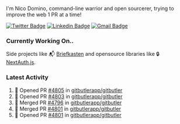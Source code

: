 
I'm Nico Domino, command-line warrior and open sourcerer, trying to improve the web 1 PR at a time!

[![Twitter Badge](https://img.shields.io/badge/-@ndom91-1ca0f1?style=flat-square&labelColor=1ca0f1&logo=twitter&logoColor=white&link=https://twitter.com/ndom91)](https://twitter.com/ndom91) [![Linkedin Badge](https://img.shields.io/badge/-ndom91-blue?style=flat-square&logo=Linkedin&logoColor=white&link=https://www.linkedin.com/in/ndom91/)](https://www.linkedin.com/in/ndom91/) [![Gmail Badge](https://img.shields.io/badge/-yo@ndo.dev-c14438?style=flat-square&logo=mail.ru&logoColor=white&link=mailto:yo@ndo.dev)](mailto:yo@ndo.dev)

### Currently Working On..

Side projects like 📬 [Briefkasten](https://briefkastenhq.com) and opensource libraries like 🔒 [NextAuth.js](https://github.com/nextauthjs/next-auth).

<!--START_SECTION_PROFILE_VIEWS:readme-info-->
<!--END_SECTION_PROFILE_VIEWS:readme-info-->

<!--START_SECTION_DAILY_COMMIT:readme-info-->
<!--END_SECTION_DAILY_COMMIT:readme-info-->

<!--START_SECTION_WEEKLY_COMMIT:readme-info-->
<!--END_SECTION_WEEKLY_COMMIT:readme-info-->

### Latest Activity

<!--START_SECTION:activity-->
1. 💪 Opened PR [#4805](https://github.com/gitbutlerapp/gitbutler/pull/4805) in [gitbutlerapp/gitbutler](https://github.com/gitbutlerapp/gitbutler)
2. 💪 Opened PR [#4803](https://github.com/gitbutlerapp/gitbutler/pull/4803) in [gitbutlerapp/gitbutler](https://github.com/gitbutlerapp/gitbutler)
3. 🎉 Merged PR [#4796](https://github.com/gitbutlerapp/gitbutler/pull/4796) in [gitbutlerapp/gitbutler](https://github.com/gitbutlerapp/gitbutler)
4. 🎉 Merged PR [#4801](https://github.com/gitbutlerapp/gitbutler/pull/4801) in [gitbutlerapp/gitbutler](https://github.com/gitbutlerapp/gitbutler)
5. 💪 Opened PR [#4801](https://github.com/gitbutlerapp/gitbutler/pull/4801) in [gitbutlerapp/gitbutler](https://github.com/gitbutlerapp/gitbutler)
<!--END_SECTION:activity-->
